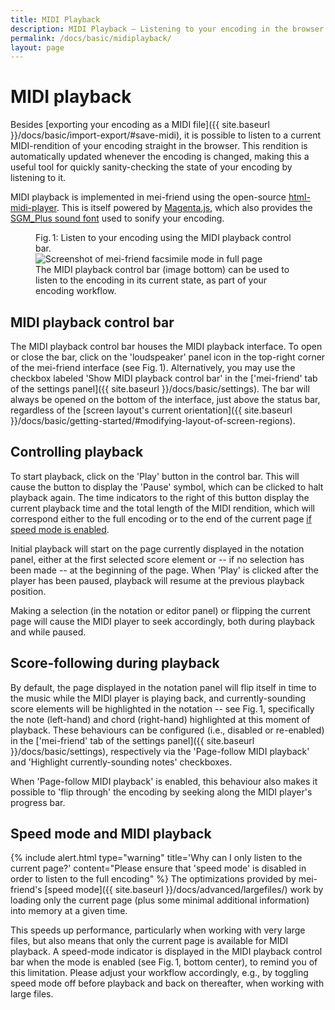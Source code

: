 ```yaml
---
title: MIDI Playback
description: MIDI Playback – Listening to your encoding in the browser
permalink: /docs/basic/midiplayback/
layout: page
---
```

# MIDI playback

Besides [exporting your encoding as a MIDI file]({{ site.baseurl }}/docs/basic/import-export/#save-midi), it is possible to listen to a current MIDI-rendition of your encoding straight in the browser. This rendition is automatically updated whenever the encoding is changed, making this a useful tool for quickly sanity-checking the state of your encoding by listening to it.  

MIDI playback is implemented in mei-friend using the open-source [html-midi-player](https://github.com/cifkao/html-midi-player). This is itself powered by [Magenta.js](https://github.com/magenta/magenta-js/tree/master/music/), which also provides the [SGM_Plus sound font](https://storage.googleapis.com/magentadata/js/soundfonts/sgm_plus/soundfont.json) used to sonify your encoding. 
<figure class="figure">
    <div class="figure-title">Fig.&thinsp;1: Listen to your encoding using the MIDI playback control bar.</div>
    <img class="figure-img" src="{{ site.baseurl }}/assets/img/midiplayback/midiplayback.png" 
        alt="Screenshot of mei-friend facsimile mode in full page" />
    <figcaption class="figure-caption">The MIDI playback control bar (image bottom) can be used to listen to the encoding in its current state, as part of your encoding workflow.</figcaption>
</figure>

## MIDI playback control bar
The MIDI playback control bar houses the MIDI playback interface. To open or close the bar, click on the 'loudspeaker' panel icon in the top-right corner of the mei-friend interface (see Fig.&thinsp;1). Alternatively, you may use the checkbox labeled 'Show MIDI playback control bar' in the ['mei-friend' tab of the settings panel]({{ site.baseurl }}/docs/basic/settings). The bar will always be opened on the bottom of the interface, just above the status bar, regardless of the [screen layout's current orientation]({{ site.baseurl }}/docs/basic/getting-started/#modifying-layout-of-screen-regions).

## Controlling playback

To start playback, click on the 'Play' button in the control bar. This will cause the button to display the 'Pause' symbol, which can be clicked to halt playback again. The time indicators to the right of this button display the current playback time and the total length of the MIDI rendition, which will correspond either to the full encoding or to the end of the current page [if speed mode is enabled](#speed-mode-and-midi-playback).

Initial playback will start on the page currently displayed in the notation panel, either at the first selected score element or -- if no selection has been made -- at the beginning of the page. When 'Play' is clicked after the player has been paused, playback will resume at the previous playback position. 

Making a selection (in the notation or editor panel) or flipping the current page will cause the MIDI player to seek accordingly, both during playback and while paused.

## Score-following during playback

By default, the page displayed in the notation panel will flip itself in time to the music while the MIDI player is playing back, and currently-sounding score elements will be highlighted in the notation -- see Fig.&thinsp;1, specifically the note (left-hand) and chord (right-hand) highlighted at this moment of playback. These behaviours can be configured (i.e., disabled or re-enabled) in the ['mei-friend' tab of the settings panel]({{ site.baseurl }}/docs/basic/settings), respectively via the 'Page-follow MIDI playback' and 'Highlight currently-sounding notes' checkboxes. 

When 'Page-follow MIDI playback' is enabled, this behaviour also makes it possible to 'flip through' the encoding by seeking along the MIDI player's progress bar.

## Speed mode and MIDI playback
{% include alert.html type="warning" title='Why can I only listen to the current page?' content="Please ensure that 'speed mode' is disabled in order to listen to the full encoding" %}
The optimizations provided by mei-friend's [speed mode]({{ site.baseurl }}/docs/advanced/largefiles/) work by loading only the current page (plus some minimal additional information) into memory at a given time.

This speeds up performance, particularly when working with very large files, but also means that only the current page is available for MIDI playback. A speed-mode indicator is displayed in the MIDI playback control bar when the mode is enabled (see Fig.&thinsp;1, bottom center), to remind you of this limitation. Please adjust your workflow accordingly, e.g., by toggling speed mode off before playback and back on thereafter, when working with large files.


